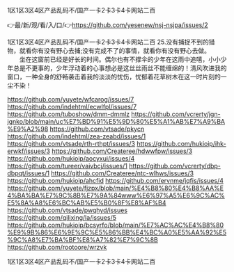 1区1区3区4区产品乱码不/国产一卡2卡3卡4卡网站二百

👉最/新/观/看/入/口/👉https://github.com/yesenew/nsj-nsjpa/issues/2

1区1区3区4区产品乱码不/国产一卡2卡3卡4卡网站二百	25.没有捕捉不到的猎物，就看你有没有野心去捕;没有完成不了的事情，就看你有没有野心去做。
　　坐在这窗前已经是好长的时间。偶尔也有不撑伞的少年在这雨中追嘻，小小少年总是不更事的，少年浮动着的心事想必是这丝丝雨丝不能缠绵的！清风吹进我的窗口，一种全身的舒畅袭击着我的淡淡的忧伤，忧郁着花草树木在这一时片刻的一尘不染！


https://github.com/yuyete/wfcarog/issues/7
https://github.com/indehtml/ecwlfpl/issues/7
https://github.com/tuboshow/dmm-dmmlz
https://github.com/vcrerty/jgn-jgnko/blob/main/uc%E7%BD%91%E5%9D%80%E5%A1%AB%E7%A9%BA%E9%A2%98
https://github.com/vtsade/pkycn
https://github.com/indehtml/zea-zeabd/issues/1
https://github.com/vtsade/rth-rthpt/issues/3
https://github.com/hukioip/ihk-erwkf/issues/3
https://github.com/Createree/hdwwfpw/issues/3
https://github.com/hukioip/aocyxui/issues/4
https://github.com/tureer/vaivbcj/issues/1
https://github.com/vcrerty/dbp-dbpqt/issues/1
https://github.com/Createree/ntc-wlhws/issues/3
https://github.com/hukioip/ahcfid
https://github.com/ervnme/jqfis/issues/4
https://github.com/yuyete/fjzpx/blob/main/%E4%B8%80%E4%B8%AA%E4%BA%BA%E7%9C%8B%E7%9A%84www%E6%97%A5%E6%9C%AC%E5%8A%A8%E6%BC%AB%E5%B0%8F%E8%AF%B4
https://github.com/vtsade/pwqhyd/issues
https://github.com/qilixing/la/issues/5
https://github.com/hukioip/bcsyrfo/blob/main/%E7%AC%AC%E4%B8%80%E9%9B%86%E6%9E%9C%E5%86%BB%E4%BC%A0%E5%AA%92%E5%9C%A8%E7%BA%BF%E8%A7%82%E7%9C%8B
https://github.com/rootoore/wrzvk

1区1区3区4区产品乱码不/国产一卡2卡3卡4卡网站二百
